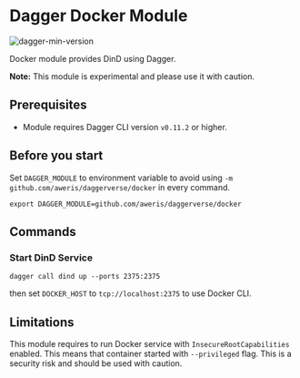 # Dagger Docker Module

![dagger-min-version](https://img.shields.io/badge/dagger%20version-v0.11.2-green)

Docker module provides DinD using Dagger.

**Note:** This module is experimental and please use it with caution.

## Prerequisites

- Module requires Dagger CLI version `v0.11.2` or higher.

## Before you start

Set `DAGGER_MODULE` to environment variable to avoid using `-m github.com/aweris/daggerverse/docker` in every command.

```shell
export DAGGER_MODULE=github.com/aweris/daggerverse/docker
```

## Commands

### Start DinD Service

```shell
dagger call dind up --ports 2375:2375
```

then set `DOCKER_HOST` to `tcp://localhost:2375` to use Docker CLI. 

## Limitations

This module requires to run Docker service with `InsecureRootCapabilities` enabled. This means that container started 
with `--privileged` flag. This is a security risk and should be used with caution.